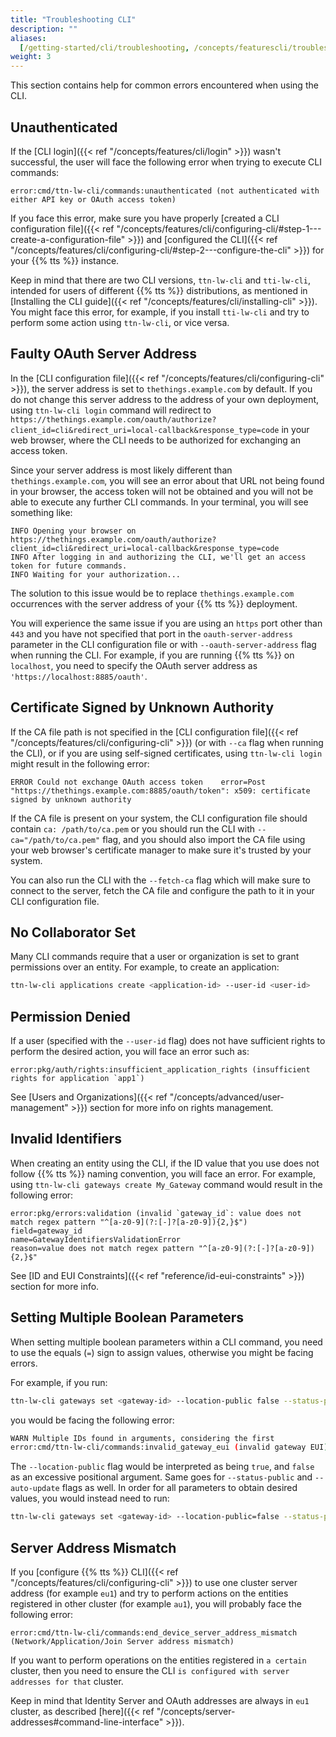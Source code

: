 ```yaml
---
title: "Troubleshooting CLI"
description: ""
aliases:
  [/getting-started/cli/troubleshooting, /concepts/featurescli/troubleshooting]
weight: 3
---
```


This section contains help for common errors encountered when using the CLI.

<!--more-->

## Unauthenticated

If the [CLI login]({{< ref "/concepts/features/cli/login" >}}) wasn't successful, the user will face the following error when trying to execute CLI commands:

```
error:cmd/ttn-lw-cli/commands:unauthenticated (not authenticated with either API key or OAuth access token)
```

If you face this error, make sure you have properly [created a CLI configuration file]({{< ref "/concepts/features/cli/configuring-cli/#step-1---create-a-configuration-file" >}}) and [configured the CLI]({{< ref "/concepts/features/cli/configuring-cli/#step-2---configure-the-cli" >}}) for your {{% tts %}} instance.

Keep in mind that there are two CLI versions, `ttn-lw-cli` and `tti-lw-cli`, intended for users of different {{% tts %}} distributions, as mentioned in [Installing the CLI guide]({{< ref "/concepts/features/cli/installing-cli" >}}). You might face this error, for example, if you install `tti-lw-cli` and try to perform some action using `ttn-lw-cli`, or vice versa.

## Faulty OAuth Server Address

In the [CLI configuration file]({{< ref "/concepts/features/cli/configuring-cli" >}}), the server address is set to `thethings.example.com` by default. If you do not change this server address to the address of your own deployment, using `ttn-lw-cli login` command will redirect to `https://thethings.example.com/oauth/authorize?client_id=cli&redirect_uri=local-callback&response_type=code` in your web browser, where the CLI needs to be authorized for exchanging an access token.

Since your server address is most likely different than `thethings.example.com`, you will see an error about that URL not being found in your browser, the access token will not be obtained and you will not be able to execute any further CLI commands. In your terminal, you will see something like:

```
INFO Opening your browser on https://thethings.example.com/oauth/authorize?client_id=cli&redirect_uri=local-callback&response_type=code
INFO After logging in and authorizing the CLI, we'll get an access token for future commands.
INFO Waiting for your authorization...
```

The solution to this issue would be to replace `thethings.example.com` occurrences with the server address of your {{% tts %}} deployment.

You will experience the same issue if you are using an `https` port other than `443` and you have not specified that port in the `oauth-server-address` parameter in the CLI configuration file or with `--oauth-server-address` flag when running the CLI. For example, if you are running {{% tts %}} on `localhost`, you need to specify the OAuth server address as `'https://localhost:8885/oauth'`.

## Certificate Signed by Unknown Authority

If the CA file path is not specified in the [CLI configuration file]({{< ref "/concepts/features/cli/configuring-cli" >}}) (or with `--ca` flag when running the CLI), or if you are using self-signed certificates, using `ttn-lw-cli login` might result in the following error:

```
ERROR Could not exchange OAuth access token    error=Post "https://thethings.example.com:8885/oauth/token": x509: certificate signed by unknown authority
```

If the CA file is present on your system, the CLI configuration file should contain `ca: /path/to/ca.pem` or you should run the CLI with `--ca="/path/to/ca.pem"` flag, and you should also import the CA file using your web browser's certificate manager to make sure it's trusted by your system.

You can also run the CLI with the `--fetch-ca` flag which will make sure to connect to the server, fetch the CA file and configure the path to it in your CLI configuration file.

## No Collaborator Set

Many CLI commands require that a user or organization is set to grant permissions over an entity. For example, to create an application:

```bash
ttn-lw-cli applications create <application-id> --user-id <user-id>
```

## Permission Denied

If a user (specified with the `--user-id` flag) does not have sufficient rights to perform the desired action, you will face an error such as:

```
error:pkg/auth/rights:insufficient_application_rights (insufficient rights for application `app1`)
```

See [Users and Organizations]({{< ref "/concepts/advanced/user-management" >}}) section for more info on rights management.

## Invalid Identifiers

When creating an entity using the CLI, if the ID value that you use does not follow {{% tts %}} naming convention, you will face an error. For example, using `ttn-lw-cli gateways create My_Gateway` command would result in the following error:

```
error:pkg/errors:validation (invalid `gateway_id`: value does not match regex pattern "^[a-z0-9](?:[-]?[a-z0-9]){2,}$")
field=gateway_id
name=GatewayIdentifiersValidationError
reason=value does not match regex pattern "^[a-z0-9](?:[-]?[a-z0-9]){2,}$"
```

See [ID and EUI Constraints]({{< ref "reference/id-eui-constraints" >}}) section for more info.

## Setting Multiple Boolean Parameters

When setting multiple boolean parameters within a CLI command, you need to use the equals (`=`) sign to assign values, otherwise you might be facing errors.

For example, if you run:

```bash
ttn-lw-cli gateways set <gateway-id> --location-public false --status-public false --auto-update true
```

you would be facing the following error:

```bash
WARN Multiple IDs found in arguments, considering the first
error:cmd/ttn-lw-cli/commands:invalid_gateway_eui (invalid gateway EUI)
```

The `--location-public` flag would be interpreted as being `true`, and `false` as an excessive positional argument. Same goes for `--status-public` and `--auto-update` flags as well. In order for all parameters to obtain desired values, you would instead need to run:

```bash
ttn-lw-cli gateways set <gateway-id> --location-public=false --status-public=false --auto-update=true
```

## Server Address Mismatch

If you [configure {{% tts %}} CLI]({{< ref "/concepts/features/cli/configuring-cli" >}}) to use one cluster server address (for example `eu1`) and try to perform actions on the entities registered in other cluster (for example `au1`), you will probably face the following error:

```
error:cmd/ttn-lw-cli/commands:end_device_server_address_mismatch (Network/Application/Join Server address mismatch)
```

If you want to perform operations on the entities registered in `a certain` cluster, then you need to ensure the CLI `is configured with server addresses for that` cluster.

Keep in mind that Identity Server and OAuth addresses are always in `eu1` cluster, as described [here]({{< ref "/concepts/server-addresses#command-line-interface" >}}).
